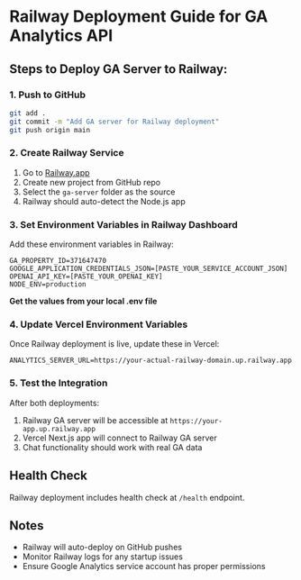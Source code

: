 # Railway Deployment Guide for GA Analytics API

## Steps to Deploy GA Server to Railway:

### 1. Push to GitHub
```bash
git add .
git commit -m "Add GA server for Railway deployment"
git push origin main
```

### 2. Create Railway Service
1. Go to [Railway.app](https://railway.app)
2. Create new project from GitHub repo
3. Select the `ga-server` folder as the source
4. Railway should auto-detect the Node.js app

### 3. Set Environment Variables in Railway Dashboard
Add these environment variables in Railway:

```env
GA_PROPERTY_ID=371647470
GOOGLE_APPLICATION_CREDENTIALS_JSON=[PASTE_YOUR_SERVICE_ACCOUNT_JSON]
OPENAI_API_KEY=[PASTE_YOUR_OPENAI_KEY]
NODE_ENV=production
```

**Get the values from your local .env file**

### 4. Update Vercel Environment Variables
Once Railway deployment is live, update these in Vercel:

```env
ANALYTICS_SERVER_URL=https://your-actual-railway-domain.up.railway.app
```

### 5. Test the Integration
After both deployments:
1. Railway GA server will be accessible at `https://your-app.up.railway.app`
2. Vercel Next.js app will connect to Railway GA server
3. Chat functionality should work with real GA data

## Health Check
Railway deployment includes health check at `/health` endpoint.

## Notes
- Railway will auto-deploy on GitHub pushes
- Monitor Railway logs for any startup issues
- Ensure Google Analytics service account has proper permissions